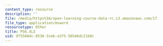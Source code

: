 ```yaml
---
content_type: resource
description: ''
file: /media/https%3A/open-learning-course-data-rc.s3.amazonaws.com/17-872-quantitative-research-in-political-science-and-public-policy-spring-2004/9f5504dc85363ceba37550546dc21b8c_PS6.XLS
file_type: application/msword
resourcetype: Other
title: PS6.XLS
uid: 9f5504dc-8536-3ceb-a375-50546dc21b8c
---
```

